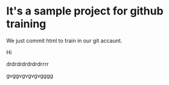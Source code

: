 # It's a sample project for github training

We just commit html to train in our git accaunt.


Hi

drdrdrdrdrdrdrrrr

gvggvgvgvgvgggg